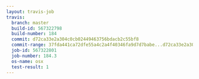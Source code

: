```yaml
---
layout: travis-job
travis:
  branch: master
  build-id: 567322798
  build-number: 184
  commit: d72ca33e2a304c0cb02449463756bdacb2c55bf8
  commit-range: 37fda441ca72dfe55a4c2a4f40346fa9d7d7babe...d72ca33e2a304c0cb02449463756bdacb2c55bf8
  job-id: 567322801
  job-number: 184.3
  os-name: osx
  test-result: 1
---
```

